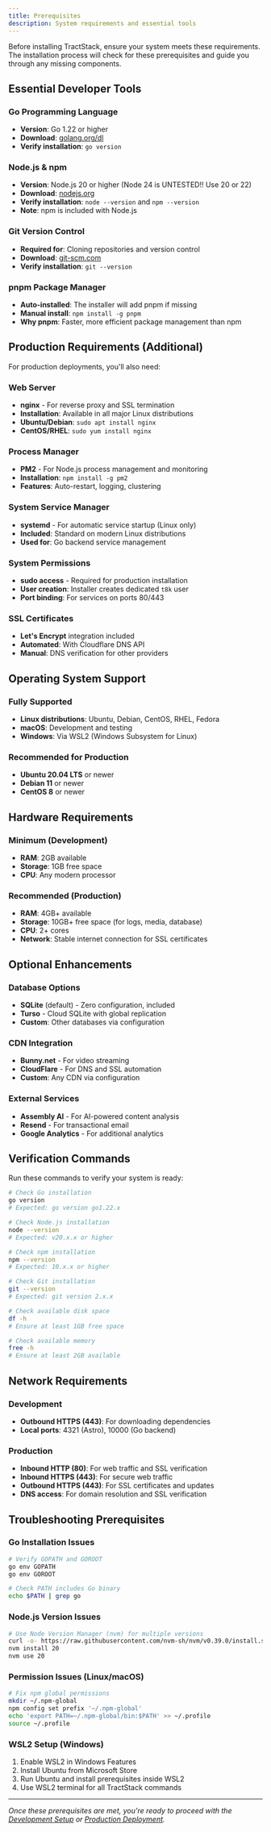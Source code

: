 ```yaml
---
title: Prerequisites
description: System requirements and essential tools
---
```


Before installing TractStack, ensure your system meets these requirements. The installation process will check for these prerequisites and guide you through any missing components.

## Essential Developer Tools

### Go Programming Language

- **Version**: Go 1.22 or higher
- **Download**: [golang.org/dl](https://golang.org/dl/)
- **Verify installation**: `go version`

### Node.js & npm

- **Version**: Node.js 20 or higher (Node 24 is UNTESTED!! Use 20 or 22)
- **Download**: [nodejs.org](https://nodejs.org/)
- **Verify installation**: `node --version` and `npm --version`
- **Note**: npm is included with Node.js

### Git Version Control

- **Required for**: Cloning repositories and version control
- **Download**: [git-scm.com](https://git-scm.com/)
- **Verify installation**: `git --version`

### pnpm Package Manager

- **Auto-installed**: The installer will add pnpm if missing
- **Manual install**: `npm install -g pnpm`
- **Why pnpm**: Faster, more efficient package management than npm

## Production Requirements (Additional)

For production deployments, you'll also need:

### Web Server

- **nginx** - For reverse proxy and SSL termination
- **Installation**: Available in all major Linux distributions
- **Ubuntu/Debian**: `sudo apt install nginx`
- **CentOS/RHEL**: `sudo yum install nginx`

### Process Manager

- **PM2** - For Node.js process management and monitoring
- **Installation**: `npm install -g pm2`
- **Features**: Auto-restart, logging, clustering

### System Service Manager

- **systemd** - For automatic service startup (Linux only)
- **Included**: Standard on modern Linux distributions
- **Used for**: Go backend service management

### System Permissions

- **sudo access** - Required for production installation
- **User creation**: Installer creates dedicated `t8k` user
- **Port binding**: For services on ports 80/443

### SSL Certificates

- **Let's Encrypt** integration included
- **Automated**: With Cloudflare DNS API
- **Manual**: DNS verification for other providers

## Operating System Support

### Fully Supported

- **Linux distributions**: Ubuntu, Debian, CentOS, RHEL, Fedora
- **macOS**: Development and testing
- **Windows**: Via WSL2 (Windows Subsystem for Linux)

### Recommended for Production

- **Ubuntu 20.04 LTS** or newer
- **Debian 11** or newer
- **CentOS 8** or newer

## Hardware Requirements

### Minimum (Development)

- **RAM**: 2GB available
- **Storage**: 1GB free space
- **CPU**: Any modern processor

### Recommended (Production)

- **RAM**: 4GB+ available
- **Storage**: 10GB+ free space (for logs, media, database)
- **CPU**: 2+ cores
- **Network**: Stable internet connection for SSL certificates

## Optional Enhancements

### Database Options

- **SQLite** (default) - Zero configuration, included
- **Turso** - Cloud SQLite with global replication
- **Custom**: Other databases via configuration

### CDN Integration

- **Bunny.net** - For video streaming
- **CloudFlare** - For DNS and SSL automation
- **Custom**: Any CDN via configuration

### External Services

- **Assembly AI** - For AI-powered content analysis
- **Resend** - For transactional email
- **Google Analytics** - For additional analytics

## Verification Commands

Run these commands to verify your system is ready:

```bash
# Check Go installation
go version
# Expected: go version go1.22.x

# Check Node.js installation
node --version
# Expected: v20.x.x or higher

# Check npm installation
npm --version
# Expected: 10.x.x or higher

# Check Git installation
git --version
# Expected: git version 2.x.x

# Check available disk space
df -h
# Ensure at least 1GB free space

# Check available memory
free -h
# Ensure at least 2GB available
```

## Network Requirements

### Development

- **Outbound HTTPS (443)**: For downloading dependencies
- **Local ports**: 4321 (Astro), 10000 (Go backend)

### Production

- **Inbound HTTP (80)**: For web traffic and SSL verification
- **Inbound HTTPS (443)**: For secure web traffic
- **Outbound HTTPS (443)**: For SSL certificates and updates
- **DNS access**: For domain resolution and SSL verification

## Troubleshooting Prerequisites

### Go Installation Issues

```bash
# Verify GOPATH and GOROOT
go env GOPATH
go env GOROOT

# Check PATH includes Go binary
echo $PATH | grep go
```

### Node.js Version Issues

```bash
# Use Node Version Manager (nvm) for multiple versions
curl -o- https://raw.githubusercontent.com/nvm-sh/nvm/v0.39.0/install.sh | bash
nvm install 20
nvm use 20
```

### Permission Issues (Linux/macOS)

```bash
# Fix npm global permissions
mkdir ~/.npm-global
npm config set prefix '~/.npm-global'
echo 'export PATH=~/.npm-global/bin:$PATH' >> ~/.profile
source ~/.profile
```

### WSL2 Setup (Windows)

1. Enable WSL2 in Windows Features
2. Install Ubuntu from Microsoft Store
3. Run Ubuntu and install prerequisites inside WSL2
4. Use WSL2 terminal for all TractStack commands

---

_Once these prerequisites are met, you're ready to proceed with the [Development Setup](/installation/development-setup/) or [Production Deployment](/installation/production-deployment/)._
